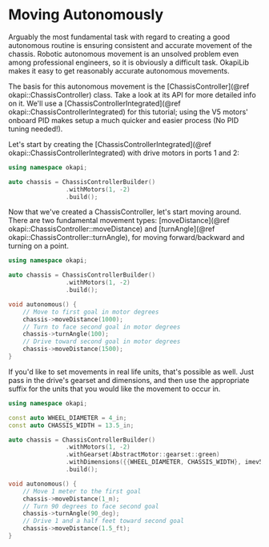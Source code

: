 # Moving Autonomously

Arguably the most fundamental task with regard to creating a good autonomous
routine is ensuring consistent and accurate movement of the chassis. Robotic
autonomous movement is an unsolved problem even among professional engineers,
so it is obviously a difficult task. OkapiLib makes it easy to get reasonably
accurate autonomous movements.

The basis for this autonomous movement is the
[ChassisController](@ref okapi::ChassisController) class. Take a look at its API
for more detailed info on it. We'll use a
[ChassisControllerIntegrated](@ref okapi::ChassisControllerIntegrated) for this
tutorial; using the V5 motors' onboard PID makes setup a much quicker and easier
process (No PID tuning needed!).

Let's start by creating the
[ChassisControllerIntegrated](@ref okapi::ChassisControllerIntegrated) with
drive motors in ports 1 and 2:

```cpp
using namespace okapi;

auto chassis = ChassisControllerBuilder()
                .withMotors(1, -2)
                .build();
```

Now that we've created a ChassisController, let's start moving around. There are
two fundamental movement types:
[moveDistance](@ref okapi::ChassisController::moveDistance) and
[turnAngle](@ref okapi::ChassisController::turnAngle), for moving
forward/backward and turning on a point.

```cpp
using namespace okapi;

auto chassis = ChassisControllerBuilder()
                .withMotors(1, -2)
                .build();

void autonomous() {
    // Move to first goal in motor degrees
    chassis->moveDistance(1000);
    // Turn to face second goal in motor degrees
    chassis->turnAngle(100);
    // Drive toward second goal in motor degrees
    chassis->moveDistance(1500);
}
```

If you'd like to set movements in real life units, that's possible as well. Just
pass in the drive's gearset and dimensions, and then use the appropriate suffix
for the units that you would like the movement to occur in.

```cpp
using namespace okapi;

const auto WHEEL_DIAMETER = 4_in;
const auto CHASSIS_WIDTH = 13.5_in;

auto chassis = ChassisControllerBuilder()
                .withMotors(1, -2)
                .withGearset(AbstractMotor::gearset::green)
                .withDimensions({{WHEEL_DIAMETER, CHASSIS_WIDTH}, imev5GreenTPR})
                .build();

void autonomous() {
    // Move 1 meter to the first goal
    chassis->moveDistance(1_m);
    // Turn 90 degrees to face second goal
    chassis->turnAngle(90_deg);
    // Drive 1 and a half feet toward second goal
    chassis->moveDistance(1.5_ft);
}
```
